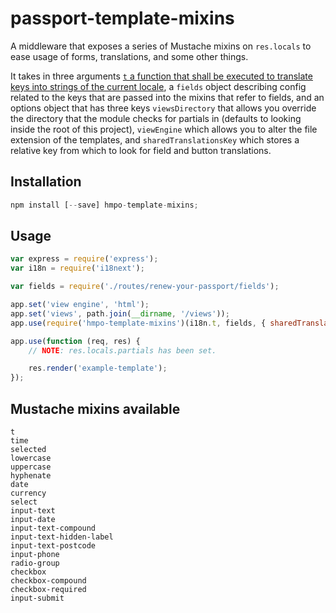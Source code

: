 # passport-template-mixins
A middleware that exposes a series of Mustache mixins on `res.locals` to ease usage of forms, translations, and some other things.

It takes in three arguments [`t` a function that shall be executed to translate keys into strings of the current locale](https://github.com/i18next/i18next-node), a `fields` object describing config related to the keys that are passed into the mixins that refer to fields, and an options object that has three keys `viewsDirectory` that allows you override the directory that the module checks for partials in (defaults to looking inside the root of this project), `viewEngine` which allows you to alter the file extension of the templates, and `sharedTranslationsKey` which stores a relative key from which to look for field and button translations.

## Installation

```javascript
npm install [--save] hmpo-template-mixins;
```

## Usage

```javascript
var express = require('express');
var i18n = require('i18next');

var fields = require('./routes/renew-your-passport/fields');

app.set('view engine', 'html');
app.set('views', path.join(__dirname, '/views'));
app.use(require('hmpo-template-mixins')(i18n.t, fields, { sharedTranslationsKey: 'passport.renew' }));

app.use(function (req, res) {
    // NOTE: res.locals.partials has been set.

    res.render('example-template');
});
```

## Mustache mixins available

```
t
time
selected
lowercase
uppercase
hyphenate
date
currency
select
input-text
input-date
input-text-compound
input-text-hidden-label
input-text-postcode
input-phone
radio-group
checkbox
checkbox-compound
checkbox-required
input-submit
```

